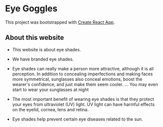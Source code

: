 # Eye Goggles

This project was bootstrapped with [Create React App](https://eye-goggles.web.app/).

## About this website

* This website is about eye shades.

* We have branded eye shades.

* Eye shades can really make a person more attractive, although it is all perception. In addition to concealing imperfections and making faces more symmetrical, sunglasses also conceal emotions, boost the wearer's confidence, and just make them seem cooler. ... You may even start to wear your sunglasses at night

* The most important benefit of wearing eye shades is that they protect your eyes from ultraviolet (UV) light. UV light can have harmful effects on the eyelid, cornea, lens and retina.

* Eye shades help prevent certain eye diseases related to the sun.
